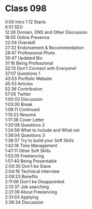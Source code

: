 # Class 098

0:00 Intro
1:12 Starts  
6:51 SEO  
12:26 Domain, DNS and Other Discussion  
18:05 Online Presence  
22:04 Overskill  
27:32 Endorsement & Recommendation  
29:47 Professional Photo  
30:47 Updated Bio  
31:16 Being Professional  
32:13 Don't Connect with Everyone!  
37:07 Questions 1  
43:03 Portfolio Website  
45:53 Articles  
52:36 Contribution  
57:05 Twitter  
1:00:03 Discussion  
1:03:00 Break  
1:09:11 Continued  
1:10:23 Resume  
1:17:38 Cover Letter  
1:20:08 Questions 2  
1:24:58 What to include and What not  
1:36:04 Questions 3  
1:38:37 Try to build your Soft Skills  
1:42:16 Time Management  
1:47:11 Other Soft Skills  
1:53:05 Freelancing  
1:57:40 Being Presentable  
2:00:30 Don't be Slave  
2:04:16 Technical Interview  
2:09:23 Benefits  
2:11:06 Don't be Disappointed  
2:13:37 Job searching  
2:21:39 About Freelancing  
2:31:03 Applying  
2:36:34 Discussion  
